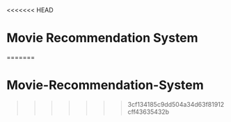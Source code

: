 <<<<<<< HEAD
# Movie Recommendation System
=======
# Movie-Recommendation-System
>>>>>>> 3cf134185c9dd504a34d63f81912cff43635432b
